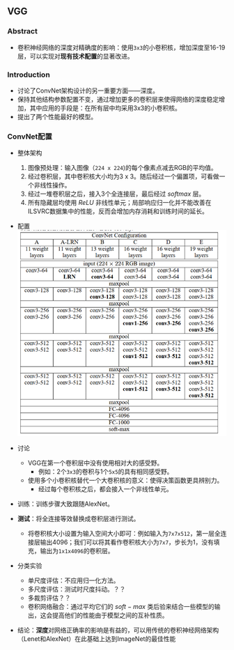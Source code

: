 ## VGG

### Abstract
* 卷积神经网络的深度对精确度的影响：使用`3x3`的小卷积核，增加深度至16-19层，可以实现对**现有技术配置**的显著改进。

### Introduction
* 讨论了ConvNet架构设计的另一重要方面——深度。
* 保持其他结构参数配置不变，通过增加更多的卷积层来使得网络的深度稳定增加，其中应用的手段是：在所有层中均采用3x3的小卷积核。
* 提出了两个性能最好的模型。

### ConvNet配置
* 整体架构
    1. 图像预处理：输入图像（`224 x 224`)的每个像素点减去RGB的平均值。
    2. 经过卷积层，其中卷积核大小均为3 x 3。随后经过一个偏置项，可看做一个非线性操作。
    3. 经过一堆卷积层之后，接入3个全连接层，最后经过 $softmax$ 层。
    4. 所有隐藏层均使用 $ReLU$ 非线性单元；局部响应归一化并不能改善在ILSVRC数据集中的性能，反而会增加内存消耗和训练时间的延长。

* 配置
![ConvNet配置](../imgs/VGG-ConvNet-config.png)

* 讨论
    * VGG在第一个卷积层中没有使用相对大的感受野。
        * 例如：2个`3x3`的卷积与1个`5x5`的具有相同感受野。
    * 使用多个小卷积核替代一个大卷积核的意义：使得决策函数更具辨别力。
        * 经过每个卷积核之后，都会接入一个非线性单元。

* 训练：训练步骤大致跟随AlexNet。

* **测试**：将全连接等效替换成卷积层进行测试。
    * 将卷积核大小设置为输入空间大小即可：例如输入为`7x7x512`，第一层全连接层输出4096；我们可以将其看作卷积核大小为`7x7`，步长为1，没有填充，输出为`1x1x4096`的卷积层。

* 分类实验
    * 单尺度评估：不应用归一化方法。
    * 多尺度评估：测试时尺度抖动。？？
    * 多裁剪评估？？
    * 卷积网络融合：通过平均它们的 $soft-max$ 类后验来结合一些模型的输出，这会提高他们的性能由于模型之间的互补性质。

* 结论：**深度**对网络正确率的影响是有益的，可以用传统的卷积神经网络架构（Lenet和AlexNet）在此基础上达到ImageNet的最佳性能


